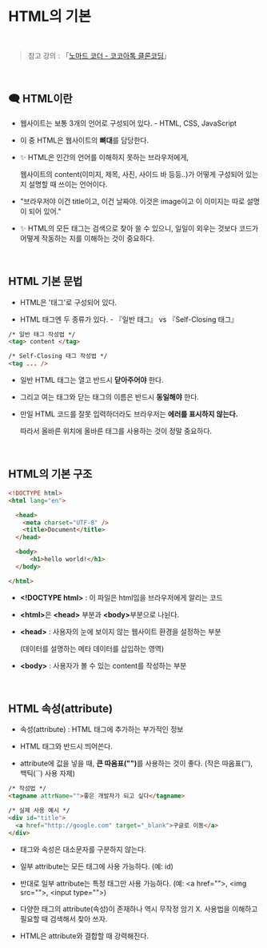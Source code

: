 # HTML의 기본

<br/>

>  참고 강의 : 「<a href="https://nomadcoders.co/kokoa-clone" target="_blank">노마드 코더 - 코코아톡 클론코딩</a>」

<br/>

## 🗨 HTML이란

*  웹사이트는 보통 3개의 언어로 구성되어 있다. - HTML, CSS, JavaScript

* 이 중 HTML은 웹사이트의 <strong>뼈대</strong>를 담당한다.

* ✨ HTML은 인간의 언어를 이해하지 못하는 브라우저에게,     

  웹사이트의 content(이미지, 제목, 사진, 사이드 바 등등..)가 어떻게 구성되어 있는지 설명할 때 쓰이는 언어이다.   

*   "브라우저야 이건 title이고, 이건 날짜야. 이것은 image이고 이 이미지는 따로 설명이 되어 있어."

* ✨ HTML의 모든 태그는 검색으로 찾아 쓸 수 있으니, 일일이 외우는 것보다 코드가 어떻게 작동하는 지를 이해하는 것이 중요하다.

<br/>

## HTML 기본 문법

* HTML은 '태그'로 구성되어 있다.

* HTML 태그엔 두 종류가 있다. - 『일반 태그』 vs 『Self-Closing 태그』


```html
/* 일반 태그 작성법 */
<tag> content </tag>

/* Self-Closing 태그 작성법 */
<tag ... />
```
* 일반 HTML 태그는 열고 반드시 <strong>닫아주어야</strong> 한다.

* 그리고 여는 태그와 닫는 태그의 이름은 반드시 <strong>동일해야</strong> 한다.

* 만일 HTML 코드를 잘못 입력하더라도 브라우저는 <strong>에러를 표시하지 않는다.</strong>  

  따라서 올바른 위치에 올바른 태그를 사용하는 것이 정말 중요하다.

<br/>

## HTML의 기본 구조
```html
<!DOCTYPE html>
<html lang="en">

  <head>
    <meta charset="UTF-8" />
    <title>Document</title>
  </head>

  <body>
      <h1>hello world!</h1>
  </body>

</html>
```
* <strong>\<!DOCTYPE html></strong> : 이 파일은 html임을 브라우저에게 알리는 코드

* <strong>\<html></strong>은 <strong>\<head></strong> 부분과 <strong>\<body></strong>부분으로 나뉜다.

* <strong>\<head></strong> : 사용자의 눈에 보이지 않는 웹사이트 환경을 설정하는 부분  

  (데이터를 설명하는 메타 데이터를 삽입하는 영역)

* <strong>\<body></strong> : 사용자가 볼 수 있는 content를 작성하는 부분

<br/>

## HTML 속성(attribute)

* 속성(attribute) : HTML 태그에 추가하는 부가적인 정보

* HTML 태그와 반드시 띄어쓴다.
  
* attribute에 값을 넣을 때, <strong>큰 따옴표("")</strong>를 사용하는 것이 좋다. (작은 따옴표(''), 백틱(``) 사용 자제)

```html
/* 작성법 */
<tagname attrName="">좋은 개발자가 되고 싶다</tagname>

/* 실제 사용 예시 */
<div id="title">
  <a href="http://google.com" target="_blank">구글로 이동</a>
</div>
```
* 태그와 속성은 대소문자를 구분하지 않는다.

* 일부 attribute는 모든 태그에 사용 가능하다. (예: id)

* 반대로 일부 attribute는 특정 태그만 사용 가능하다. (예: \<a href="">, \<img src="">, \<input type="">)

* 다양한 태그의 attribute(속성)이 존재하나 역시 무작정 암기 X. 사용법을 이해하고 필요할 때 검색해서 찾아 쓰자.

* HTML은 attribute와 결합할 때 강력해진다.
